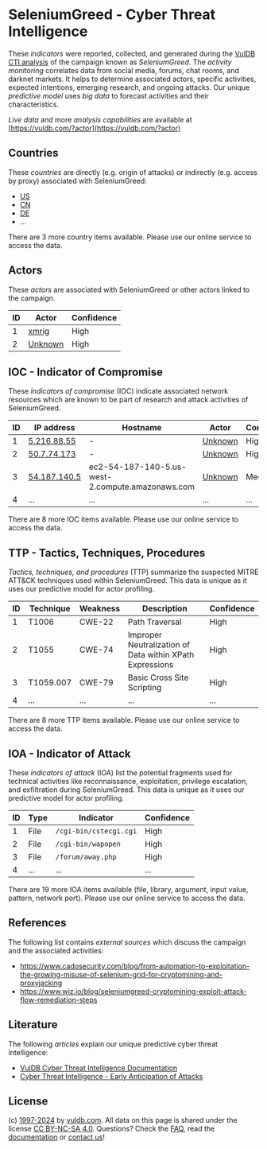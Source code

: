 # SeleniumGreed - Cyber Threat Intelligence

These _indicators_ were reported, collected, and generated during the [VulDB CTI analysis](https://vuldb.com/?kb.cti) of the campaign known as _SeleniumGreed_. The _activity monitoring_ correlates data from social media, forums, chat rooms, and darknet markets. It helps to determine associated actors, specific activities, expected intentions, emerging research, and ongoing attacks. Our unique _predictive model_ uses _big data_ to forecast activities and their characteristics.

_Live data_ and more _analysis capabilities_ are available at [https://vuldb.com/?actor](https://vuldb.com/?actor)

## Countries

These _countries_ are directly (e.g. origin of attacks) or indirectly (e.g. access by proxy) associated with SeleniumGreed:

* [US](https://vuldb.com/?country.us)
* [CN](https://vuldb.com/?country.cn)
* [DE](https://vuldb.com/?country.de)
* ...

There are 3 more country items available. Please use our online service to access the data.

## Actors

These _actors_ are associated with SeleniumGreed or other actors linked to the campaign.

ID | Actor | Confidence
-- | ----- | ----------
1 | [xmrig](https://vuldb.com/?actor.xmrig) | High
2 | [Unknown](https://vuldb.com/?actor.unknown) | High

## IOC - Indicator of Compromise

These _indicators of compromise_ (IOC) indicate associated network resources which are known to be part of research and attack activities of SeleniumGreed.

ID | IP address | Hostname | Actor | Confidence
-- | ---------- | -------- | ----- | ----------
1 | [5.216.88.55](https://vuldb.com/?ip.5.216.88.55) | - | [Unknown](https://vuldb.com/?actor.unknown) | High
2 | [50.7.74.173](https://vuldb.com/?ip.50.7.74.173) | - | [Unknown](https://vuldb.com/?actor.unknown) | High
3 | [54.187.140.5](https://vuldb.com/?ip.54.187.140.5) | ec2-54-187-140-5.us-west-2.compute.amazonaws.com | [Unknown](https://vuldb.com/?actor.unknown) | Medium
4 | ... | ... | ... | ...

There are 8 more IOC items available. Please use our online service to access the data.

## TTP - Tactics, Techniques, Procedures

_Tactics, techniques, and procedures_ (TTP) summarize the suspected MITRE ATT&CK techniques used within SeleniumGreed. This data is unique as it uses our predictive model for actor profiling.

ID | Technique | Weakness | Description | Confidence
-- | --------- | -------- | ----------- | ----------
1 | T1006 | CWE-22 | Path Traversal | High
2 | T1055 | CWE-74 | Improper Neutralization of Data within XPath Expressions | High
3 | T1059.007 | CWE-79 | Basic Cross Site Scripting | High
4 | ... | ... | ... | ...

There are 8 more TTP items available. Please use our online service to access the data.

## IOA - Indicator of Attack

These _indicators of attack_ (IOA) list the potential fragments used for technical activities like reconnaissance, exploitation, privilege escalation, and exfiltration during SeleniumGreed. This data is unique as it uses our predictive model for actor profiling.

ID | Type | Indicator | Confidence
-- | ---- | --------- | ----------
1 | File | `/cgi-bin/cstecgi.cgi` | High
2 | File | `/cgi-bin/wapopen` | High
3 | File | `/forum/away.php` | High
4 | ... | ... | ...

There are 19 more IOA items available (file, library, argument, input value, pattern, network port). Please use our online service to access the data.

## References

The following list contains _external sources_ which discuss the campaign and the associated activities:

* https://www.cadosecurity.com/blog/from-automation-to-exploitation-the-growing-misuse-of-selenium-grid-for-cryptomining-and-proxyjacking
* https://www.wiz.io/blog/seleniumgreed-cryptomining-exploit-attack-flow-remediation-steps

## Literature

The following _articles_ explain our unique predictive cyber threat intelligence:

* [VulDB Cyber Threat Intelligence Documentation](https://vuldb.com/?kb.cti)
* [Cyber Threat Intelligence - Early Anticipation of Attacks](https://www.scip.ch/en/?labs.20201022)

## License

(c) [1997-2024](https://vuldb.com/?kb.changelog) by [vuldb.com](https://vuldb.com/?kb.about). All data on this page is shared under the license [CC BY-NC-SA 4.0](https://creativecommons.org/licenses/by-nc-sa/4.0/). Questions? Check the [FAQ](https://vuldb.com/?kb.faq), read the [documentation](https://vuldb.com/?kb) or [contact us](https://vuldb.com/?contact)!
